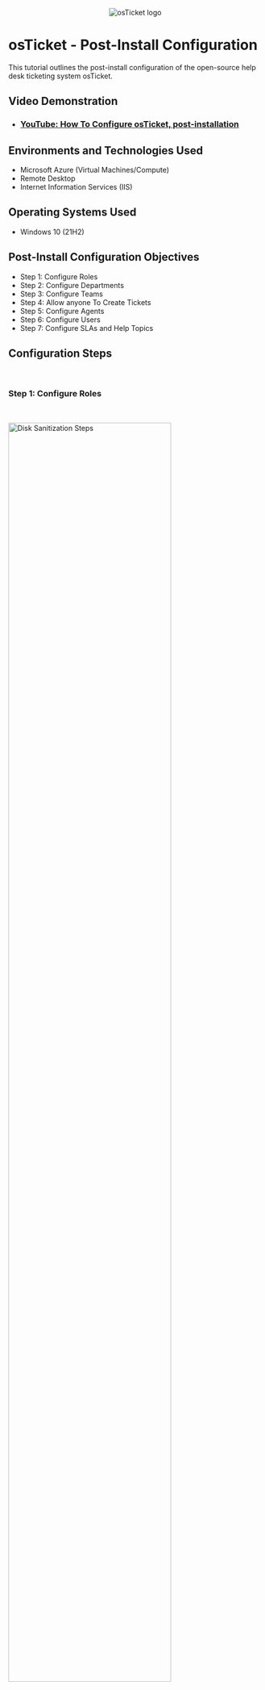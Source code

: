 <p align="center">
<img src="https://i.imgur.com/Clzj7Xs.png" alt="osTicket logo"/>
</p>

<h1>osTicket - Post-Install Configuration</h1>
This tutorial outlines the post-install configuration of the open-source help desk ticketing system osTicket.<br />


<h2>Video Demonstration</h2>

- ### [YouTube: How To Configure osTicket, post-installation](https://www.youtube.com)

<h2>Environments and Technologies Used</h2>

- Microsoft Azure (Virtual Machines/Compute)
- Remote Desktop
- Internet Information Services (IIS)

<h2>Operating Systems Used </h2>

- Windows 10</b> (21H2)

<h2>Post-Install Configuration Objectives</h2>

- Step 1: Configure Roles
- Step 2: Configure Departments
- Step 3: Configure Teams
- Step 4: Allow anyone To Create Tickets
- Step 5: Configure Agents
- Step 6: Configure Users
- Step 7: Configure SLAs and Help Topics

<h2>Configuration Steps</h2><br>

<h3>Step 1: Configure Roles</h3><br>

<p>
<img src="https://i.imgur.com/Tm3p5Xy.png" height="80%" width="80%" alt="Disk Sanitization Steps"/>
</p>

<p>
First, we will create a "Supreme Admin" role and give this role full access. To do this, access the Admin panel and go to "Agents," then go to "Roles," then "Add New Role." Enter the name "Supreme Admin." Navigate to "Permissions" and check each box, this gives the agents access to perform these tasks.
</p>
<br />


<h3>Step 2: Configure Departments</h3><br>
<p>
<img src="https://i.imgur.com/DcUVWiD.png" height="80%" width="80%" alt="Disk Sanitization Steps"/>
</p>
<p>
Next, we will create a "Systems Admin" department within the Admin panel. Navigate to "Agents," then go to "Departments," and select "Add New Department." Name this department "Systems Administrators." For this project, we will keep the default settings and click "Create Department."
  
</p>
<br />


<h3>Step 3: Configure Teams</h3><br>
<p>
<img src="https://i.imgur.com/WJDQ407.png" height="80%" width="80%" alt="Disk Sanitization Steps"/>
</p>
<p>
Next, we will create a team that will allow multiple agents from different departments to collaborate on the same team. We will create the team from the Admin Panel, then navigate to "Agents," click "Teams," and select "Add New Team." Name this team "Level II Support," then click the "Members" tab and add yourself to the team.
</p>
<br />

<h3>Step 4: Allow Anyone To Create Tickets</h3><br>
<p>
<img src="https://i.imgur.com/GpJY6iU.png" height="80%" width="80%" alt="Disk Sanitization Steps"/>
</p>
<p>
This allows any user to create Tickets even if he/she is not in the system. To do this, from the Admin Panel, navigate to "Settings," and uncheck the box for "Require registration and login to create tickets."
</p>
<br />

<h3>Step 5: Configure Agents</h3><br>
<p>
<img src="https://i.imgur.com/ySR91KJ.png" height="80%" width="80%" alt="Disk Sanitization Steps"/>
</p>
<p>
Next, we will create agents. These are help desk professionals, who will check and resolve tickets. In the Admin Panel, under "Agents," click "Add New Agent." The first agent we create is called "Jane Neal." Her email address is, "jane.neal@osticket.com" and her username is  "jane.neal." Click "Set Password" and uncheck the box for "Send the agent a password reset email." Create a password for Jane. Uncheck the box for, "Require password change at next login," and click "Set." Next, we will set Jane's permissions. Navigate to the "Access" tab, put Jane in the System Administrators" department as a "Supreme Admin." Navigate to "Teams" and add her to "Level II Support;" click "Create." Jane's account is now created. To create a second agent, named "John Nash," follow Step 5 again. Set his department as "Support," and "View Only." Once these steps are completed, you should see Jane and John under "Agents," along with their respective departments listed.
</p>
<br />

<h3>Step 6: Configure Users</h3><br>
<p>
<img src="https://i.imgur.com/hipIVGh.png" height="80%" width="80%" alt="Disk Sanitization Steps"/>
</p>
<p>
Next, we will configure users. This is anyone, such as the customers or staff, who submits tickets to the Help Desk for resolution. To add users, switch to the "Agent Panel." Under "Users," click "Create New User." Name the first user "Karen Karen," her email address is Karen@osticket.com. Click "Add User." Repeat the same steps to add another user, named "Ken Ken."
</p>
<br />

<h3>Step 7: Configure SLAs</h3><br>
<p>
<img src="https://i.imgur.com/8WYWeTX.png" height="80%" width="80%" alt="Disk Sanitization Steps"/>
</p>
<p>
Next, we will configure Service Level Agreements (SLAs). The purpose of an SLA is to prioritize ticket requests and provide the length of time in which the help desk administrator expects the tickets to be resolved. To configure the SLAs, go to the "Admin Panel," navigate to "Manage," and then to "SLA." We will create 3 separate SLA plans, "SEV A, SEV B, and SEV C." For the first SLA, click "Add New SLA Plan," name it "SEV A," assign it a grace period of "1" (representing 1 hour), and assign the schedule as "24/7." Next, create the SLA for SEV B, with a grace period of "4" (hours) and a schedule of "24/7." Last, create the SLA for SEV C with a grace period of "8" (hours) and a schedule of "Monoday-Friday."
</p>
<br />

<h3>Step 8: Configure Help Topics</h3><br>
<p>
<img src="https://i.imgur.com/csblTR6.png" height="80%" width="80%" alt="Disk Sanitization Steps"/>
</p>
<p>
Last, we will configure Help Topics. Help topics enable end-users to easily select from a list which issues they need resolved. In the Admin Panel, navigate to "Manage," then to "Help Topics," then click "Add New Help Topic." We will create the following 4 Help Topics, "Business Critical Outage, Personal Computer Issues, Equipment Request, and Password Reset."
</p>
<br />
